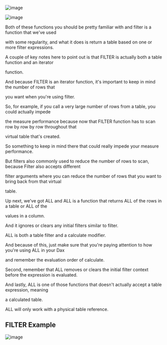


![image](https://github.com/liubovkyry/DAX/assets/118057504/70a762cc-c025-4148-99d1-05e12fd9740e)

![image](https://github.com/liubovkyry/DAX/assets/118057504/6887342a-0c5a-47f8-9725-a5808a52eea6)

Both of these functions you should be pretty familiar with and filter is a function that we've used

with some regularity, and what it does is return a table based on one or more filter expressions.

A couple of key notes here to point out is that FILTER is actually both a table function and an iterator

function.

And because FILTER is an iterator function, it's important to keep in mind the number of rows that

you want when you're using filter.

So, for example, if you call a very large number of rows from a table, you could actually impede

the measure performance because now that FILTER function has to scan row by row by row throughout that

virtual table that's created.

So something to keep in mind there that could really impede your measure performance.

But filters also commonly used to reduce the number of rows to scan, because Filter also accepts different

filter arguments where you can reduce the number of rows that you want to bring back from that virtual

table.

Up next, we've got ALL and ALL is a function that returns ALL of the rows in a table or ALL of the

values in a column.

And it ignores or clears any initial filters similar to filter.

ALL is both a table filter and a calculate modifier.

And because of this, just make sure that you're paying attention to how you're using ALL in your Dax

and remember the evaluation order of calculate.

Second, remember that ALL removes or clears the initial filter context before the expression is evaluated.

And lastly, ALL is one of those functions that doesn't actually accept a table expression, meaning

a calculated table.

ALL will only work with a physical table reference.

## FILTER Example

![image](https://github.com/liubovkyry/DAX/assets/118057504/b32a6c93-1c8b-47a2-b18a-be703a6e06d7)

